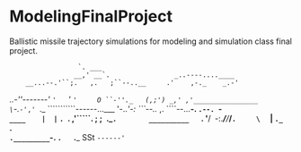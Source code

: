 # ModelingFinalProject
Ballistic missile trajectory simulations for modeling and simulation class final project.

                     `. ___
                    __,' __`.                _..----....____
        __...--.'``;.   ,.   ;``--..__     .'    ,-._    _.-'
  _..-''-------'   `'   `'   `'     O ``-''._   (,;') _,'
,'________________                          \`-._`-','
 `._              ```````````------...___   '-.._'-:
    ```--.._      ,.                     ````--...__\-.
            `.--. `-`                       ____    |  |`
              `. `.                       ,'`````.  ;  ;`
                `._`.        __________   `.      \'__/`
                   `-:._____/______/___/____`.     \  `
                               |       `._    `.    \
                               `._________`-.   `.   `.___
                                             SSt  `------'`
